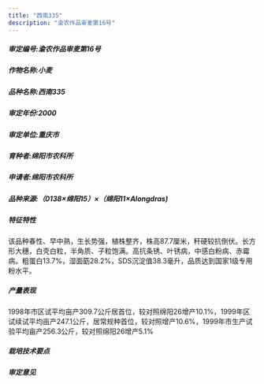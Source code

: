 ```yaml
---
title: "西南335"
description: "渝农作品审麦第16号"
---
```

##### 审定编号:渝农作品审麦第16号

##### 作物名称:小麦

##### 品种名称:西南335

##### 审定年份:2000

##### 审定单位:重庆市

##### 育种者:绵阳市农科所

##### 申请者:绵阳市农科所

##### 品种来源:（0138×绵阳15）×（绵阳11×Alongdras)

##### 特征特性
该品种春性、早中熟，生长势强，植株整齐，株高87.7厘米，秆硬较抗倒伏。长方形大穗，白壳白粒，半角质、子粒饱满。高抗条锈、叶锈病，中感白粉病、赤霉病。粗蛋白13.7%，湿面筯28.2%，SDS沉淀值38.3毫升，品质达到国家1级专用粉水平。

##### 产量表现
1998年市区试平均亩产309.7公斤居首位，较对照绵阳26增产10.1%，1999年区试续试平均亩产247.1公斤，居常规种首位，较对照增产10.6%，1999年市生产试验平均亩产256.3公斤，较对照绵阳26增产5.1%

##### 栽培技术要点


##### 审定意见

